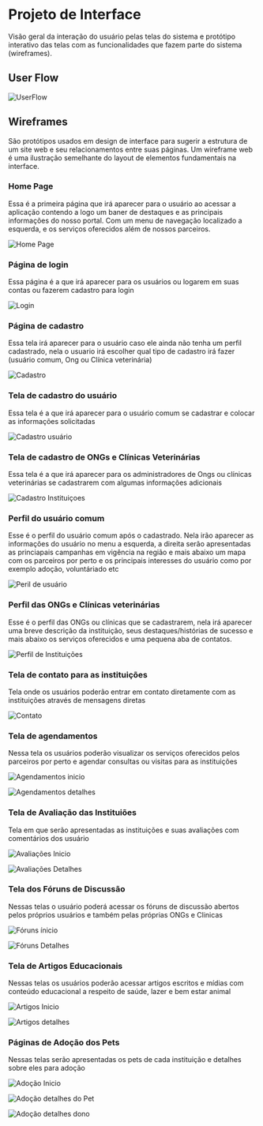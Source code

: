 
# Projeto de Interface

Visão geral da interação do usuário pelas telas do sistema e protótipo interativo das telas com as funcionalidades que fazem parte do sistema (wireframes).

## User Flow

![UserFlow](img/userflow1.0.PNG)


## Wireframes

São protótipos usados em design de interface para sugerir a estrutura de um site web e seu relacionamentos entre suas páginas. Um wireframe web é uma ilustração semelhante do layout de elementos fundamentais na interface.

### Home Page
Essa é a primeira página que irá aparecer para o usuário ao acessar a aplicação contendo a logo um baner de destaques e as principais informações do nosso portal. Com um menu de navegação localizado a esquerda, e os serviços oferecidos além de nossos parceiros.

![Home Page](img/homepage.PNG)

### Página de login 
Essa página é a que irá aparecer para os usuários ou logarem em suas contas ou fazerem cadastro para login

![Login](img/login1.PNG)

### Página de cadastro 
Essa tela irá aparecer para o usuário caso ele ainda não tenha um perfil cadastrado, nela o usuario irá escolher qual tipo de cadastro irá fazer (usuário comum, Ong ou Clínica veterinária)

![Cadastro](img/CADASTRO1.PNG)

### Tela de cadastro do usuário 

Essa tela é a que irá aparecer para o usuário comum se cadastrar e colocar as informações solicitadas

![Cadastro usuário](img/CAD%20COMUM.PNG)

### Tela de cadastro de ONGs e Clínicas Veterinárias

Essa tela é a que irá aparecer para os administradores de Ongs ou clínicas veterinárias se cadastrarem com algumas informações adicionais

![Cadastro Instituiçoes](img/CAD%20ONGS.PNG)

### Perfil do usuário comum 

Esse é o perfil do usuário comum após o cadastrado. Nela irão aparecer as informações do usuário no menu a esquerda, a direita serão apresentadas as princiapais campanhas em vigência na região e mais abaixo um mapa com os parceiros por perto e os principais interesses do usuário como por exemplo adoção, voluntáriado etc

![Peril de usuário](img/perfil%20usuario.PNG)

### Perfil das ONGs e Clínicas veterinárias

Esse é o perfil das ONGs ou clínicas que se cadastrarem, nela irá aparecer uma breve descrição da instituição, seus destaques/histórias de sucesso e mais abaixo os serviços oferecidos e uma pequena aba de contatos.

![Perfil de Instituições](img/perfil%20instituição.PNG)

### Tela de contato para as instituições 

Tela onde os usuários poderão entrar em contato diretamente com as instituições através de mensagens diretas 

![Contato](img/contatos.PNG)

### Tela de agendamentos 
 Nessa tela os usuários poderão visualizar os serviços oferecidos pelos parceiros por perto e agendar consultas ou visitas para as instituições 

 ![Agendamentos inicio](img/agendamentos%20inicio.PNG)

 ![Agendamentos detalhes](img/agendamentos%20detalhes.PNG)

 ### Tela de Avaliação das Instituiões 
 Tela em que serão apresentadas as instituições e suas avaliações com comentários dos usuário

 ![Avaliações Inicio](img/)

 ![Avaliações Detalhes](img/avaliações.PNG)

 ### Tela dos Fóruns de Discussão 
 Nessas telas o usuário poderá acessar os fóruns de discussão abertos pelos próprios usuários e também pelas próprias ONGs e Clinicas 

 ![Fóruns ínicio](img/foruns%20inicio.PNG)

 ![Fóruns Detalhes](img/foruns%20interação.PNG)

 ### Tela de Artigos Educacionais 
Nessas telas os usuários poderão acessar artigos escritos e mídias com conteúdo educacional a respeito de saúde, lazer e bem estar animal

![Artigos Inicio](img/Aba%20educacional%20inicio.PNG)

![Artigos detalhes](img/aba%20educacional%20detalhes.PNG)

### Páginas de Adoção dos Pets 

Nessas telas serão apresentadas os pets de cada instituição e detalhes sobre eles para adoção

![Adoção Inicio](img/página%20de%20adoção%20incio.PNG)

![Adoção detalhes do Pet](img/agendamentos%20detalhes.PNG)

![Adoção detalhes dono](img/pagina%20adoção%20contatos.PNG)



 

